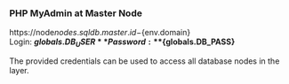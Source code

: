 ### PHP MyAdmin at Master Node
https://node${nodes.sqldb.master.id}-${env.domain}  
Login: **${globals.DB_USER}**  
Password: **${globals.DB_PASS}** 

The provided credentials can be used to access all database nodes in the layer.
